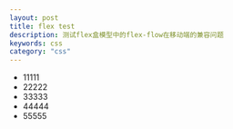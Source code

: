 ```yaml
---
layout: post
title: flex test
description: 测试flex盒模型中的flex-flow在移动端的兼容问题
keywords: css
category: "css"
---
```


<ul class="flex">
    <li>11111</li>
    <li>22222</li>
    <li>33333</li>
    <li>44444</li>
    <li>55555</li>
</ul>


